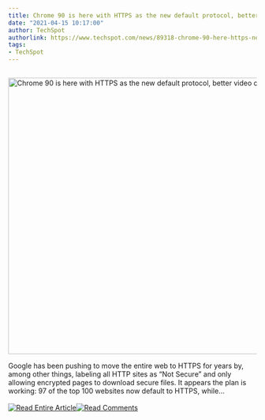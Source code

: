 ```yaml
---
title: Chrome 90 is here with HTTPS as the new default protocol, better video calls
date: "2021-04-15 10:17:00"
author: TechSpot
authorlink: https://www.techspot.com/news/89318-chrome-90-here-https-new-default-protocol-better.html
tags:
- TechSpot
---
```

<a href="https://www.techspot.com/news/89318-chrome-90-here-https-new-default-protocol-better.html" target="_blank"><img src="https://static.techspot.com/images2/news/ts3_thumbs/2020/11/2020-11-03-ts3_thumbs-e78.jpg" width="800" height="560" style="padding: 15px 0" title="Chrome 90 is here with HTTPS as the new default protocol, better video calls" /></a><br />Google has been pushing to move the entire web to HTTPS for years by, among other things, labeling all HTTP sites as “Not Secure” and only allowing encrypted pages to download secure files. It appears the plan is working: 97 of the top 100 websites now default to HTTPS, while...<br /><br /><a href="https://www.techspot.com/news/89318-chrome-90-here-https-new-default-protocol-better.html"><img src="https://static.techspot.com/images/rss/rss_buttons_01.png" border="0" alt="Read Entire Article" /></a><a href="https://www.techspot.com/news/89318-chrome-90-here-https-new-default-protocol-better.html#comments"><img src="https://static.techspot.com/images/rss/rss_buttons_02.png" border="0" alt="Read Comments" /></a><br /><br />